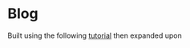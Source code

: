# Blog


Built using the following [tutorial](https://djangocentral.com/building-a-blog-application-with-django/) then expanded upon 